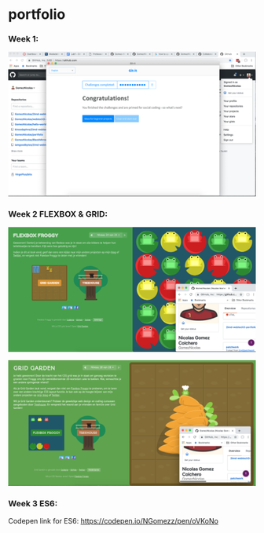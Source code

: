 # portfolio


### Week 1:


![](lab1/BewijsWeek1.png)


### Week 2 FLEXBOX & GRID:


![](lab2/Prove_Froggy_Nicolas.png)


![](lab2/Prove_GridGarden_Nicolas.png)



### Week 3 ES6: 

Codepen link for ES6: https://codepen.io/NGomezz/pen/oVKoNo


